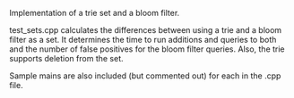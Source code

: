 Implementation of a trie set and a bloom filter.

test_sets.cpp calculates the differences between using a trie and a bloom filter
as a set. It determines the time to run additions and queries to both and the
number of false positives for the bloom filter queries. Also, the trie supports deletion
from the set.

Sample mains are also included (but commented out) for each in the .cpp file.
